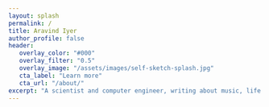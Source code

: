 ```yaml
---
layout: splash
permalink: /
title: Aravind Iyer
author_profile: false
header:
   overlay_color: "#000"
   overlay_filter: "0.5"
   overlay_image: "/assets/images/self-sketch-splash.jpg"
   cta_label: "Learn more"
   cta_url: "/about/"
excerpt: "A scientist and computer engineer, writing about music, life and personal stuff."
---
```

